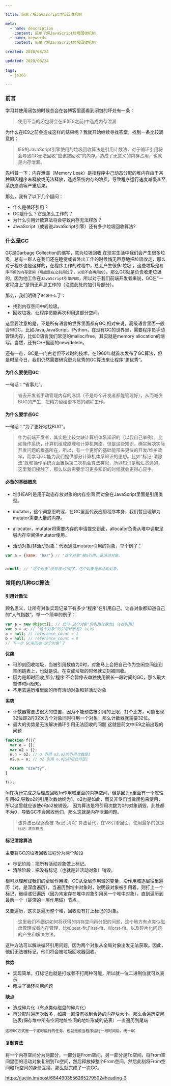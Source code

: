 ```yaml
---

title: 简单了解JavaScript垃圾回收机制

meta:
  - name: description
    content: 简单了解JavaScript垃圾回收机制
  - name: keywords
    content: 简单了解JavaScript垃圾回收机制

created: 2020/08/24

updated: 2020/08/24
 
tags:
  - js365

---
```

### 前言
学习并使用闭包的时候总会在各博客里面看到闭包的坏处有一条：

> 使用不当的闭包将会在IE(IE9之前)中造成内存泄漏

为什么在IE9之前会造成这样的结果呢？我就开始继续寻找答案，找到一条比较满意的：

> IE9的JavaScript引擎使用的垃圾回收算法是引用计数法，对于循环引用将会导致GC无法回收“应该被回收”的内存。造成了无意义的内存占用，也就是内存泄漏。

先科普一下：内存泄漏（Memory Leak）是指程序中己动态分配的堆内存由于某种原因程序未释放或无法释放，造成系统内存的浪费，导致程序运行速度减慢甚至系统崩溃等严重后果。

那么，我有了以下几个疑问：
- 什么是循环引用？
- GC是什么？它是怎么工作的？
- 为什么引用计数算法将会导致内存无法释放？
- JavaScript（或者说JavaScript引擎）还有多少垃圾回收算法?

### 什么是GC
GC是Garbage Collection的缩写，意为垃圾回收.在现实生活中我们会产生很多垃圾，总有一群人在我们还在睡觉或者外出工作的时候悄无声息地把垃圾收走，那么对于程序也是这样的，在程序工作的过程中，总会产生很多'垃圾'，这些垃圾是`程序不用的内存空间（可能是在之前用过了，以后不会再用的)`。那么GC就是负责收走垃圾的，因为他工作在`JavaScript引擎内部`，所以对于我们前端开发者来说，GC在“一定程度上”是悄无声息工作的（注意此处的加引号部分）。

那么，我们明确了`GC做什么`了：
- 找到内存空间中的垃圾。
- 回收垃圾，让程序员能再次利用这部分空间。

这里要注意的是，不是所有语言的世界里面都有GC,相对来说，高级语言里面一般会带GC，比如Java,JavaScript，Python，在没有GC的世界里，需要程序员手动管理内存，比如C语言我们常见的malloc/free，其实就是memory allocation的缩写。当然，还有C++里面的new/delete。

还有一点，GC是一门古老但不过时的技术，在1960年就首次发布了GC算法，但是时至今日，我们仍然需要研究更为优秀的GC算法来让程序“更优秀”。

#### 为什么要使用GC

一句话：“省事儿”。
> 省去开发者手动管理内存的麻烦（不是每个开发者都能管理好），从而减少BUG的产生，把精力留给更本质的编程工作。

#### 为什么要学点GC
一句话：“为了更好地找BUG”。
> 作为前端开发者，其实是比较欠缺计算机体系知识的（以我自己举例），比如操作系统，计算机组成原理和计算机网络。但是这些知识，确实解决实际开发问题的根基所在，所以，有一个更好的基础能带来更快的开发/维护效率，而学习GC能为我们提供部分计算机体系知识的思想。比如"标记-清除法"就和操作系统页面置换第二次机会算法类似，所以知识是融汇贯通的，这里我们接触了，那么以后需要学习更多知识的时候就会更得心应手。

#### 必备的基础概念
- 堆(HEAP)是用于动态存放对象的内存空间 而对象在JavaScript里面是引用类型。

- mutator，这个词意思晦涩，在GC里面代表应用程序本身，我们暂且理解为mutator需要大量的内存。

- allocator，mutator将需要内存的申请提交到此，allocator负责从堆中调取足够内存空间供mutator使用。

- 活动对象/非活动对象：代表通过mutator引用的对象，举个例子：
```js
var a = {name: 'bar'} // '这个对象'被a引用，是活动对象。


a=null; // ‘这个对象’没有被a引用了，这个对象是非活动对象。

```

### 常用的几种GC算法

#### 引用计数法
顾名思义，让所有对象实现记录下有多少“程序”在引用自己，让各对象都知道自己的“人气指数”。举一个简单的例子：
```js
var a = new Object(); // 此时'这个对象'的引用计数为1（a在引用）
var b = a; // ‘这个对象’的引用计数是2（a,b）
a = null; // reference_count = 1
b = null; // reference_count = 0 
// 下一步 GC来回收‘这个对象’了

```

**优势**
- 可即刻回收垃圾，当被引用数值为0时，对象马上会把自己作为空闲空间连到空闲链表上，也就是说。在变成垃圾的时候就立刻被回收。
- 因为是即时回收,那么‘程序’不会暂停去单独使用很长一段时间的GC，那么最大暂停时间很短。
- 不用去遍历堆里面的所有活动对象和非活动对象

**劣势**
- 计数器需要占很大的位置，因为不能预估被引用的上限，打个比方，可能出现32位即2的32次方个对象同时引用一个对象，那么计数器就需要32位。
- 最大的劣势是无法解决循环引用无法回收的问题 这就是前文中IE9之前出现的问题

```js
function f(){
  var o = {};
  var o2 = {};
  o.a = o2; // o 引用 o2,o2的引用次数是1
  o2.a = o; // o2 引用 o,o的引用此时是1

  return "azerty";
}

f();

```
fn在执行完成之后理应回收fn作用域里面的内存空间，但是因为o里面有一个属性引用o2,导致o2的引用次数始终为1，o2也是如此，而又非专门当做闭包来使用，所以这里就应该使o和o2被销毁。
因为算法是将引用次数为0的对象销毁，此处都不为0，导致GC不会回收他们，那么这就是内存泄漏问题。

> 该算法已经逐渐被 ‘标记-清除’ 算法替代，在V8引擎里面，使用最多的就是 `标记-清除算法`

#### 标记清除算法
主要将GC的垃圾回收过程分为两个阶段
- 标记阶段：把所有活动对象做上标记。
- 清除阶段：把没有标记（也就是非活动对象）销毁。

根可以理解成我们的全局作用域，GC从全局作用域的变量，沿作用域逐层往里遍历（对，是深度遍历），当遍历到堆中对象时，说明该对象被引用着，则打上一个标记，继续递归遍历（因为肯定存在堆中对象引用另一个堆中对象），直到遍历到最后一个（最深的一层作用域）节点。

又要遍历，这次是遍历整个堆，回收没有打上标记的对象。
> 这里我们不细讲如何将获得的内存空间再分配的问题，这个地方有点类似磁盘管理或者内存管理，比如best-fit,First-fit，Worst-fit。以及碎片化问题的产生和解决方法。

这种方法可以解决循环引用问题，因为两个对象从全局对象出发无法获取。因此，他们无法被标记，他们将会被垃圾回收器回收。

**优势**
- 实现简单，打标记也就是打或者不打两种可能，所以就一位二进制位就可以表示
- 解决了循环引用问题

**缺点**
- 造成碎片化（有点类似磁盘的碎片化）
- 再分配时遍历次数多，如果一直没有找到合适的内存块大小，那么会遍历空闲链表(保存堆中所有空闲地址空间的地址形成的链表）一直遍历到尾端

`这种GC方式是一个定时运行的任务，也就是说当程序运行一段时间后，统一GC`


#### 复制算法
将一个内存空间分为两部分，一部分是From空间，另一部分是To空间，将From空间里面的活动对象复制到To空间，然后释放掉整个From空间，然后此刻将From空间和To空间的身份互换，那么就完成了一次GC。



https://juejin.im/post/6844903556265279502#heading-3